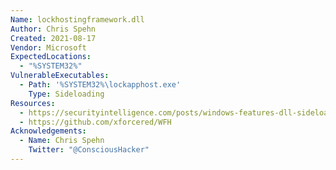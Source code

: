 ```yaml
---
Name: lockhostingframework.dll
Author: Chris Spehn
Created: 2021-08-17
Vendor: Microsoft
ExpectedLocations:
  - "%SYSTEM32%"
VulnerableExecutables:
  - Path: '%SYSTEM32%\lockapphost.exe'
    Type: Sideloading
Resources:
  - https://securityintelligence.com/posts/windows-features-dll-sideloading/
  - https://github.com/xforcered/WFH
Acknowledgements:
  - Name: Chris Spehn
    Twitter: "@ConsciousHacker"
---
```


